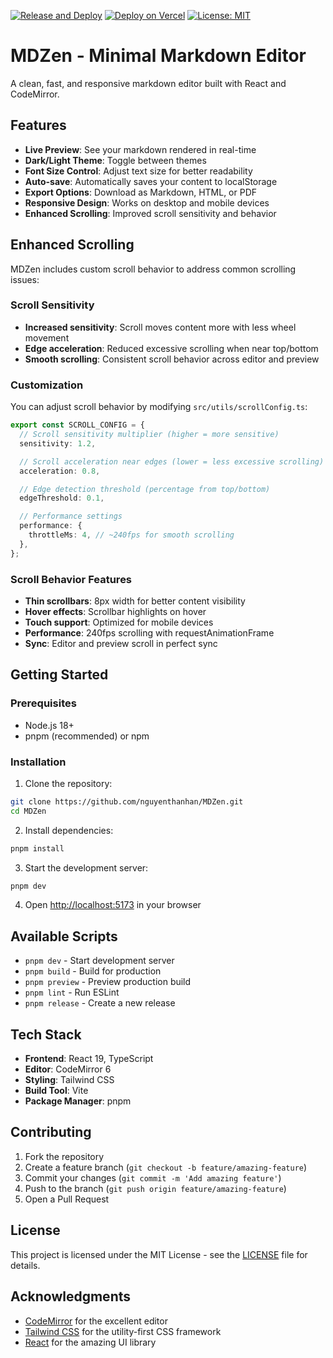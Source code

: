 [![Release and Deploy](https://github.com/nguyenthanhan/md-zen/workflows/Release%20and%20Deploy/badge.svg)](https://github.com/nguyenthanhan/md-zen/actions/workflows/release-and-deploy.yml)
[![Deploy on Vercel](https://img.shields.io/badge/Deploy%20on-Vercel-black)](https://vercel.com/heimers-projects/md-zen)
[![License: MIT](https://img.shields.io/badge/License-MIT-yellow.svg)](https://opensource.org/licenses/MIT)

# MDZen - Minimal Markdown Editor

A clean, fast, and responsive markdown editor built with React and CodeMirror.

## Features

- **Live Preview**: See your markdown rendered in real-time
- **Dark/Light Theme**: Toggle between themes
- **Font Size Control**: Adjust text size for better readability
- **Auto-save**: Automatically saves your content to localStorage
- **Export Options**: Download as Markdown, HTML, or PDF
- **Responsive Design**: Works on desktop and mobile devices
- **Enhanced Scrolling**: Improved scroll sensitivity and behavior

## Enhanced Scrolling

MDZen includes custom scroll behavior to address common scrolling issues:

### Scroll Sensitivity

- **Increased sensitivity**: Scroll moves content more with less wheel movement
- **Edge acceleration**: Reduced excessive scrolling when near top/bottom
- **Smooth scrolling**: Consistent scroll behavior across editor and preview

### Customization

You can adjust scroll behavior by modifying `src/utils/scrollConfig.ts`:

```typescript
export const SCROLL_CONFIG = {
  // Scroll sensitivity multiplier (higher = more sensitive)
  sensitivity: 1.2,

  // Scroll acceleration near edges (lower = less excessive scrolling)
  acceleration: 0.8,

  // Edge detection threshold (percentage from top/bottom)
  edgeThreshold: 0.1,

  // Performance settings
  performance: {
    throttleMs: 4, // ~240fps for smooth scrolling
  },
};
```

### Scroll Behavior Features

- **Thin scrollbars**: 8px width for better content visibility
- **Hover effects**: Scrollbar highlights on hover
- **Touch support**: Optimized for mobile devices
- **Performance**: 240fps scrolling with requestAnimationFrame
- **Sync**: Editor and preview scroll in perfect sync

## Getting Started

### Prerequisites

- Node.js 18+
- pnpm (recommended) or npm

### Installation

1. Clone the repository:

```bash
git clone https://github.com/nguyenthanhan/MDZen.git
cd MDZen
```

2. Install dependencies:

```bash
pnpm install
```

3. Start the development server:

```bash
pnpm dev
```

4. Open [http://localhost:5173](http://localhost:5173) in your browser

## Available Scripts

- `pnpm dev` - Start development server
- `pnpm build` - Build for production
- `pnpm preview` - Preview production build
- `pnpm lint` - Run ESLint
- `pnpm release` - Create a new release

## Tech Stack

- **Frontend**: React 19, TypeScript
- **Editor**: CodeMirror 6
- **Styling**: Tailwind CSS
- **Build Tool**: Vite
- **Package Manager**: pnpm

## Contributing

1. Fork the repository
2. Create a feature branch (`git checkout -b feature/amazing-feature`)
3. Commit your changes (`git commit -m 'Add amazing feature'`)
4. Push to the branch (`git push origin feature/amazing-feature`)
5. Open a Pull Request

## License

This project is licensed under the MIT License - see the [LICENSE](LICENSE) file for details.

## Acknowledgments

- [CodeMirror](https://codemirror.net/) for the excellent editor
- [Tailwind CSS](https://tailwindcss.com/) for the utility-first CSS framework
- [React](https://react.dev/) for the amazing UI library
